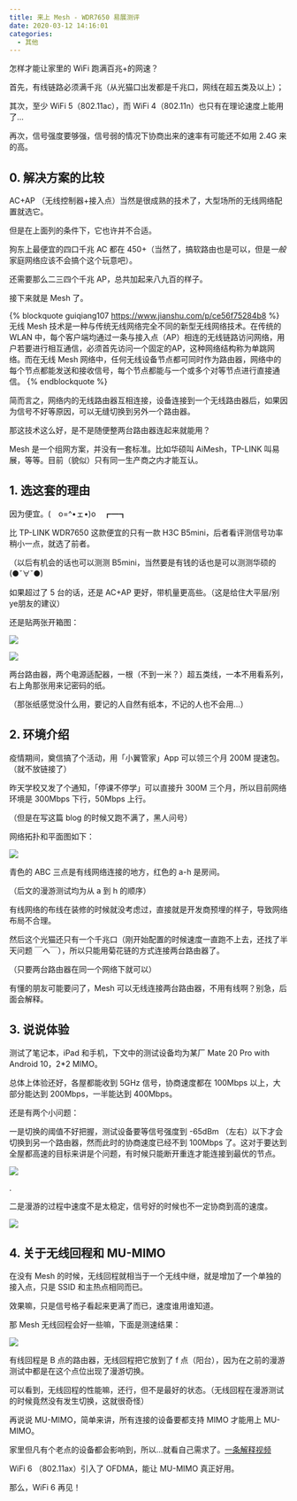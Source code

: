 ```yaml
---
title: 来上 Mesh - WDR7650 易展测评
date: 2020-03-12 14:16:01
categories:
  - 其他
---
```


怎样才能让家里的 WiFi 跑满百兆+的网速？

<!--more-->

首先，有线链路必须满千兆（从光猫口出发都是千兆口，网线在超五类及以上）；

其次，至少 WiFi 5（802.11ac），而 WiFi 4（802.11n）也只有在理论速度上能用了...

再次，信号强度要够强，信号弱的情况下协商出来的速率有可能还不如用 2.4G 来的高。

## 0. 解决方案的比较

AC+AP （无线控制器+接入点）当然是很成熟的技术了，大型场所的无线网络配置就选它。

但是在上面列的条件下，它也许并不合适。

狗东上最便宜的四口千兆 AC 都在 450+（当然了，搞软路由也是可以，但是*一般*家庭网络应该不会搞个这个玩意吧）。

还需要那么二三四个千兆 AP，总共加起来八九百的样子。

接下来就是 Mesh 了。

{% blockquote guiqiang107 https://www.jianshu.com/p/ce56f75284b8 %}
无线 Mesh 技术是一种与传统无线网络完全不同的新型无线网络技术。在传统的 WLAN 中，每个客户端均通过一条与接入点（AP）相连的无线链路访问网络，用户若要进行相互通信，必须首先访问一个固定的AP，这种网络结构称为单跳网络。而在无线 Mesh 网络中，任何无线设备节点都可同时作为路由器，网络中的每个节点都能发送和接收信号，每个节点都能与一个或多个对等节点进行直接通信。
{% endblockquote %}

简而言之，网络内的无线路由器互相连接，设备连接到一个无线路由器后，如果因为信号不好等原因，可以无缝切换到另外一个路由器。

那这技术这么好，是不是随便整两台路由器连起来就能用？

Mesh 是一个组网方案，并没有一套标准。比如华硕叫 AiMesh，TP-LINK 叫易展，等等。目前（貌似）只有同一生产商之内才能互认。

## 1. 选这套的理由

因为便宜。(　o=^•ェ•)o　┏━┓

比 TP-LINK WDR7650 这款便宜的只有一款 H3C B5mini，后者看评测信号功率稍小一点，就选了前者。

（以后有机会的话也可以测测 B5mini，当然要是有钱的话也是可以测测华硕的 (●ˇ∀ˇ●)

如果超过了 5 台的话，还是 AC+AP 更好，带机量更高些。（这是给住大平层/别ye朋友的建议）

还是贴两张开箱图：

![](/images/mesh-1.jpg)

![](/images/mesh-2.jpg)

两台路由器，两个电源适配器，一根（不到一米？）超五类线，一本不用看系列，右上角那张用来记密码的纸。

（那张纸感觉没什么用，要记的人自然有纸本，不记的人也不会用...）

## 2. 环境介绍

疫情期间，奠信搞了个活动，用「小翼管家」App 可以领三个月 200M 提速包。（就不放链接了）

昨天学校又发了个通知，「停课不停学」可以直接升 300M 三个月，所以目前网络环境是 300Mbps 下行，50Mbps 上行。

（但是在写这篇 blog 的时候又跑不满了，黑人问号）

网络拓扑和平面图如下：

![](/images/mesh-3.png)

青色的 ABC 三点是有线网络连接的地方，红色的 a-h 是房间。

（后文的漫游测试均为从 a 到 h 的顺序）

有线网络的布线在装修的时候就没考虑过，直接就是开发商预埋的样子，导致网络布局不合理。

然后这个光猫还只有一个千兆口（刚开始配置的时候速度一直跑不上去，还找了半天问题 ￣へ￣），所以只能用菊花链的方式连接两台路由器了。

（只要两台路由器在同一个网络下就可以）

有懂的朋友可能要问了，Mesh 可以无线连接两台路由器，不用有线啊？别急，后面会解释。

## 3. 说说体验

测试了笔记本，iPad 和手机，下文中的测试设备均为某厂 Mate 20 Pro with Android 10，2*2 MIMO。

总体上体验还好，各屋都能收到 5GHz 信号，协商速度都在 100Mbps 以上，大部分能达到 200Mbps，一半能达到 400Mbps。

还是有两个小问题：

一是切换的阈值不好把握，测试设备要等信号强度到 -65dBm （左右）以下才会切换到另一个路由器，然而此时的协商速度已经不到 100Mbps 了。这对于要达到全屋都高速的目标来讲是个问题，有时候只能断开重连才能连接到最优的节点。

![](/images/mesh-4.jpg)

.

二是漫游的过程中速度不是太稳定，信号好的时候也不一定协商到高的速度。

![](/images/mesh-5.jpg)

## 4. 关于无线回程和 MU-MIMO

在没有 Mesh 的时候，无线回程就相当于一个无线中继，就是增加了一个单独的接入点，只是 SSID 和主热点相同而已。

效果嘛，只是信号格子看起来更满了而已，速度谁用谁知道。

那 Mesh 无线回程会好一些嘛，下面是测速结果：

![](/images/mesh-6.png)

有线回程是 B 点的路由器，无线回程把它放到了 f 点（阳台），因为在之前的漫游测试中都是在这个点位出现了漫游切换。

可以看到，无线回程的性能嘛，还行，但不是最好的状态。（无线回程在漫游测试的时候竟然没有发生切换，这就很奇怪）

再说说 MU-MIMO，简单来讲，所有连接的设备要都支持 MIMO 才能用上 MU-MIMO。

家里但凡有个老点的设备都会影响到，所以...就看自己需求了。[一条解释视频](http://b23.tv/av90865222)

WiFi 6 （802.11ax）引入了 OFDMA，能让 MU-MIMO 真正好用。

那么，WiFi 6 再见！
